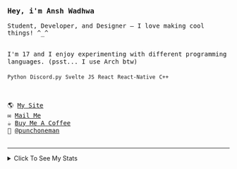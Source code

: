 <samp href="https://anshwadhwa.vercel.app">
    <h3>Hey, i'm Ansh Wadhwa</h3>
    <p>Student, Developer, and Designer — I love making cool things! ^_^</p>
    <br />
    I'm 17 and I enjoy experimenting with different programming languages. (psst... I use Arch btw)
    <br />
    <br />
    <code>Python</code> <code>Discord.py</code> <code>Svelte</code> <code>JS</code> <code>React</code> <code>React-Native</code> <code>C++</code>
    <br />
    <br />
    <h2></h2>
    🌎 <a href="https://simplystudios.github.io/anshwadhwa" target="_blank">My Site</a>
    <br/>
    ✉️ <a href="mailto:work.awadhwa@gmail.com" target="_blank">Mail Me</a>
    <br/>
    ☕️ <a href="https://buymeacoffee/anshwadhwa8" target="_blank">Buy Me A Coffee</a>
    <br/>
    👤 <a href="https://discord.com/users/600278222428438559" target="_blank">@punchoneman</a>
</samp>


<br />
<br />
<hr />
<details>
<summary> Click To See My Stats </summary>
<br />
<br />

<!--START_SECTION:waka-->
![Code Time](http://img.shields.io/badge/Code%20Time-470%20hrs%2041%20mins-blue)

![Profile Views](http://img.shields.io/badge/Profile%20Views-0-blue)

![Lines of code](https://img.shields.io/badge/From%20Hello%20World%20I%27ve%20Written-504.6%20thousand%20lines%20of%20code-blue)

**🐱 My GitHub Data** 

> 📦 213.1 kB Used in GitHub's Storage 
 > 
> 🚫 Not Opted to Hire
 > 
> 📜 48 Public Repositories 
 > 
> 🔑 8 Private Repositories 
 > 
**I'm an Early 🐤** 

```text
🌞 Morning                157 commits         ████░░░░░░░░░░░░░░░░░░░░░   17.92 % 
🌆 Daytime                341 commits         ██████████░░░░░░░░░░░░░░░   38.93 % 
🌃 Evening                342 commits         ██████████░░░░░░░░░░░░░░░   39.04 % 
🌙 Night                  36 commits          █░░░░░░░░░░░░░░░░░░░░░░░░   04.11 % 
```
📅 **I'm Most Productive on Saturday** 

```text
Monday                   104 commits         ███░░░░░░░░░░░░░░░░░░░░░░   11.87 % 
Tuesday                  118 commits         ███░░░░░░░░░░░░░░░░░░░░░░   13.47 % 
Wednesday                136 commits         ████░░░░░░░░░░░░░░░░░░░░░   15.53 % 
Thursday                 104 commits         ███░░░░░░░░░░░░░░░░░░░░░░   11.87 % 
Friday                   155 commits         ████░░░░░░░░░░░░░░░░░░░░░   17.69 % 
Saturday                 172 commits         █████░░░░░░░░░░░░░░░░░░░░   19.63 % 
Sunday                   87 commits          ██░░░░░░░░░░░░░░░░░░░░░░░   09.93 % 
```


📊 **This Week I Spent My Time On** 

```text
🕑︎ Time Zone: Asia/Kolkata

💬 Programming Languages: 
Svelte                   57 mins             █████████████████████░░░░   84.27 % 
Markdown                 4 mins              ██░░░░░░░░░░░░░░░░░░░░░░░   07.20 % 
jsonc                    3 mins              █░░░░░░░░░░░░░░░░░░░░░░░░   04.68 % 
JavaScript               1 min               ░░░░░░░░░░░░░░░░░░░░░░░░░   01.99 % 
CSS                      1 min               ░░░░░░░░░░░░░░░░░░░░░░░░░   01.84 % 

🔥 Editors: 
Zed                      1 hr 6 mins         ████████████████████████░   96.27 % 
Neovim                   2 mins              █░░░░░░░░░░░░░░░░░░░░░░░░   03.73 % 

🐱‍💻 Projects: 
signscribe               47 mins             █████████████████░░░░░░░░   69.32 % 
retrosite                16 mins             ██████░░░░░░░░░░░░░░░░░░░   24.02 % 
config                   3 mins              █░░░░░░░░░░░░░░░░░░░░░░░░   04.68 % 
Ytmusic-clone            1 min               ░░░░░░░░░░░░░░░░░░░░░░░░░   01.99 % 

💻 Operating System: 
Linux                    1 hr 8 mins         █████████████████████████   100.00 % 
```

**I Mostly Code in Python** 

```text
Python                   10 repos            ██████░░░░░░░░░░░░░░░░░░░   23.26 % 
HTML                     9 repos             █████░░░░░░░░░░░░░░░░░░░░   20.93 % 
JavaScript               7 repos             ████░░░░░░░░░░░░░░░░░░░░░   16.28 % 
CSS                      5 repos             ███░░░░░░░░░░░░░░░░░░░░░░   11.63 % 
Svelte                   5 repos             ███░░░░░░░░░░░░░░░░░░░░░░   11.63 % 
```



**Timeline**

![Lines of Code chart](https://raw.githubusercontent.com/simplystudios/simplystudios/main/assets/bar_graph.png)


 Last Updated on 06/06/2025 18:50:49 UTC
<!--END_SECTION:waka-->
</details>
